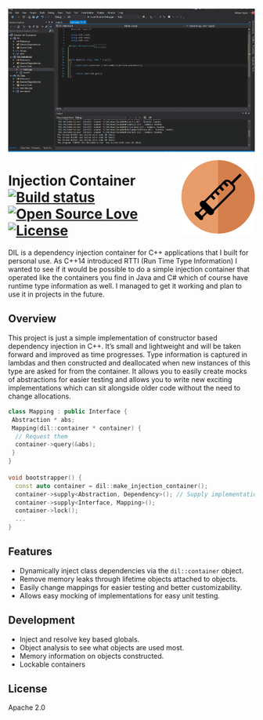![alt tag](./preview.gif)

<img align='right' width='150' height='150' src='icon.png' />

# Injection Container &nbsp; &nbsp; [![Build status](https://ci.appveyor.com/api/projects/status/49jy8bmtrxe3v6tf?svg=true)](https://ci.appveyor.com/project/william-taylor/dil) [![Open Source Love](https://badges.frapsoft.com/os/v1/open-source.svg?v=102)](https://github.com/ellerbrock/open-source-badge/) [![License](https://img.shields.io/badge/License-Apache%202.0-blue.svg)](https://opensource.org/licenses/Apache-2.0)

DIL is a dependency injection container for C++ applications that I built for personal use. As C++14 introduced RTTI (Run Time Type Information) I wanted to see if it would be possible to do a simple injection container that operated like the containers you find in Java and C# which of course have runtime type information as well. I managed to get it working and plan to use it in projects in the future.

## Overview

This project is just a simple implementation of constructor based dependency injection in C++. It’s small and lightweight and will be taken forward and improved as time progresses. Type information is captured in lambdas and then constructed and deallocated when new instances of this type are asked for from the container. It allows you to easily create mocks of abstractions for easier testing and allows you to write new exciting implementations which can sit alongside older code without the need to change allocations.

```c++
class Mapping : public Interface {
 Abstraction * abs;
 Mapping(dil::container * container) {
  // Request them
  container->query(&abs);
 }
}

void bootstrapper() {
  const auto container = dil::make_injection_container();
  container->supply<Abstraction, Dependency>(); // Supply implementations
  container->supply<Interface, Mapping>();
  container->lock();
  ...
}
```

## Features

* Dynamically inject class dependencies via the `dil::container` object.
* Remove memory leaks through lifetime objects attached to objects.
* Easily change mappings for easier testing and better customizability.
* Allows easy mocking of implementations for easy unit testing.

## Development

* Inject and resolve key based globals.
* Object analysis to see what objects are used most.
* Memory information on objects constructed.
* Lockable containers

## License

Apache 2.0

